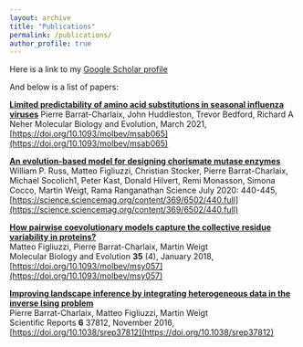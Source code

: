 ```yaml
---
layout: archive
title: "Publications"
permalink: /publications/
author_profile: true
---
```

<!-- Here is a link to my <u><a href="https://scholar.google.com/citations?user=j814XnEAAAAJ&hl">Google Scholar profile</a>.</u> -->
Here is a link to my [Google Scholar profile](https://scholar.google.com/citations?user=j814XnEAAAAJ&hl)

<!-- ## Below is a selection of publications:  -->
<!-- {% include base_path %}

{% for post in site.publications reversed %}
  {% include archive-single.html %}
{% endfor %} -->
And below is a list of papers:


__[Limited predictability of amino acid substitutions in seasonal influenza viruses](http://pierrebarrat.github.io/files/2020.07.31.231100v1.full.pdf)__
Pierre Barrat-Charlaix, John Huddleston, Trevor Bedford, Richard A Neher
Molecular Biology and Evolution, March 2021, [https://doi.org/10.1093/molbev/msab065](https://doi.org/10.1093/molbev/msab065)

__[An evolution-based model for designing chorismate mutase enzymes](http://pierrebarrat.github.io/files/2020.04.01.020487v1.full.pdf)__
William P. Russ, Matteo Figliuzzi, Christian Stocker, Pierre Barrat-Charlaix, Michael Socolich1, Peter Kast, Donald Hilvert, Remi Monasson, Simona Cocco, Martin Weigt, Rama Ranganathan
Science July 2020: 440-445, [https://science.sciencemag.org/content/369/6502/440.full](https://science.sciencemag.org/content/369/6502/440.full)


__[How pairwise coevolutionary models capture the collective residue variability in proteins?](https://arxiv.org/abs/1801.04184)__  
Matteo Figliuzzi, Pierre Barrat-Charlaix, Martin Weigt  
Molecular Biology and Evolution __35__ (4), January 2018, [https://doi.org/10.1093/molbev/msy057](https://doi.org/10.1093/molbev/msy057)

__[Improving landscape inference by integrating heterogeneous data in the inverse Ising problem](http://pierrebarrat.github.io/files/srep37812.pdf)__  
Pierre Barrat-Charlaix, Matteo Figliuzzi, Martin Weigt  
Scientific Reports __6__ 37812, November 2016, [https://doi.org/10.1038/srep37812](https://doi.org/10.1038/srep37812)

